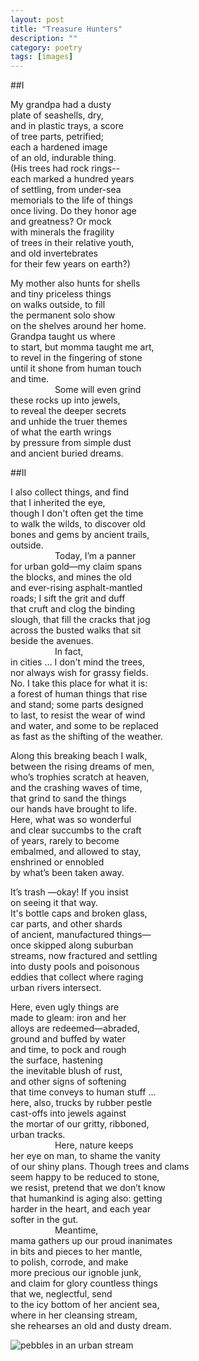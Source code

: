 ```yaml
---
layout: post
title: "Treasure Hunters"
description: ""
category: poetry
tags: [images]
---
```



##I

My grandpa had a dusty  
plate of seashells, dry,  
and in plastic trays, a score  
of tree parts, petrified;  
each a hardened image  
of an old, indurable thing.  
(His trees had rock rings--  
each marked a hundred years  
of settling, from under-sea  
memorials to the life of things  
once living. Do they honor age  
and greatness? Or mock  
with minerals the fragility  
of trees in their relative youth,  
and old invertebrates  
for their few years on earth?)  

My mother also hunts for shells  
and tiny priceless things  
on walks outside, to fill  
the permanent solo show  
on the shelves around her home.  
Grandpa taught us where  
to start, but momma taught me art,  
to revel in the fingering of stone  
until it shone from human touch  
and time.  
&nbsp; &nbsp; &nbsp; &nbsp; &nbsp; &nbsp; &nbsp; &nbsp; &nbsp; Some will even grind  
these rocks up into jewels,  
to reveal the deeper secrets  
and unhide the truer themes  
of what the earth wrings  
by pressure from simple dust  
and ancient buried dreams.  


##II

I also collect things, and find  
that I inherited the eye,  
though I don't often get the time  
to walk the wilds, to discover old  
bones and gems by ancient trails,  
outside.  
&nbsp; &nbsp; &nbsp; &nbsp; &nbsp; &nbsp; &nbsp; &nbsp; &nbsp; Today, I’m a panner  
for urban gold—my claim spans  
the blocks, and mines the old  
and ever-rising asphalt-mantled  
roads; I sift the grit and duff  
that cruft and clog the binding  
slough, that fill the cracks that jog  
across the busted walks that sit  
beside the avenues.  
&nbsp; &nbsp; &nbsp; &nbsp; &nbsp; &nbsp; &nbsp; &nbsp; &nbsp; In fact,  
in cities … I don't mind the trees,  
nor always wish for grassy fields.  
No. I take this place for what it is:  
a forest of human things that rise  
and stand; some parts designed  
to last, to resist the wear of wind  
and water, and some to be replaced  
as fast as the shifting of the weather.  
 
Along this breaking beach I walk,  
between the rising dreams of men,  
who’s trophies scratch at heaven,  
and the crashing waves of time,  
that grind to sand the things  
our hands have brought to life.  
Here, what was so wonderful  
and clear succumbs to the craft  
of years, rarely to become  
embalmed, and allowed to stay,  
enshrined or ennobled  
by what’s been taken away.  

It’s trash —okay! If you insist  
on seeing it that way.  
It's bottle caps and broken glass,  
car parts, and other shards  
of ancient, manufactured things—  
once skipped along suburban  
streams, now fractured and settling  
into dusty pools and poisonous  
eddies that collect where raging  
urban rivers intersect.  

Here, even ugly things are  
made to gleam: iron and her  
alloys are redeemed—abraded,  
ground and buffed by water  
and time, to pock and rough  
the surface, hastening  
the inevitable blush of rust,  
and other signs of softening  
that time conveys to human stuff ...  
here, also, trucks by rubber pestle  
cast-offs into jewels against  
the mortar of our gritty, ribboned,  
urban tracks.  
&nbsp; &nbsp; &nbsp; &nbsp; &nbsp; &nbsp; &nbsp; &nbsp; &nbsp; Here, nature keeps  
her eye on man, to shame the vanity  
of our shiny plans. Though trees and clams  
seem happy to be reduced to stone,  
we resist, pretend that we don’t know  
that humankind is aging also: getting  
harder in the heart, and each year  
softer in the gut.  
&nbsp; &nbsp; &nbsp; &nbsp; &nbsp; &nbsp; &nbsp; &nbsp; &nbsp; Meantime,  
mama gathers up our proud inanimates  
in bits and pieces to her mantle,  
to polish, corrode, and make  
more precious our ignoble junk,  
and claim for glory countless things  
that we, neglectful, send  
to the icy bottom of her ancient sea,  
where in her cleansing stream,  
she rehearses an old and dusty dream.  

![pebbles in an urban stream](https://dl.dropboxusercontent.com/u/320455/img/corona.jpg)
